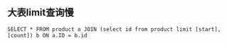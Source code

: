 ## 大表limit查询慢
```
SELECT * FROM product a JOIN (select id from product limit [start], [count]) b ON a.ID = b.id
```